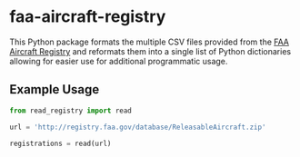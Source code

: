 # faa-aircraft-registry
This Python package formats the multiple CSV files provided from the [FAA Aircraft Registry](https://www.faa.gov/licenses_certificates/aircraft_certification/aircraft_registry/releasable_aircraft_download/) and reformats them into a single list of Python dictionaries allowing for easier use for additional programmatic usage.

## Example Usage
```python
from read_registry import read

url = 'http://registry.faa.gov/database/ReleasableAircraft.zip'

registrations = read(url)
```
